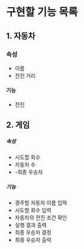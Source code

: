 # 구현할 기능 목록

##  1. 자동차

### 속성

- 이름
- 전진 거리

#### 기능

- 전진


## 2. 게임

##### 속성

- 시도할 회수
- 자동차 수
- -최종 우승자

##### 기능

- 경주할 자동차 이름 입력
- 시도할 회수 입력
- 자동차의 전진 조건 확인
- 실행 결과 출력
- 최종 우승자 결정
- 최종 우승자 출력
